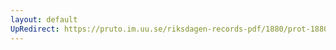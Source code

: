 ```yaml
---
layout: default
UpRedirect: https://pruto.im.uu.se/riksdagen-records-pdf/1880/prot-1880--ak--043.pdf
---
```

